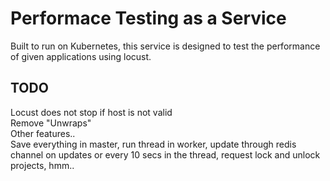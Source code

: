# Performace Testing as a Service
Built to run on Kubernetes, this service is designed to test the performance of given applications using locust.
## TODO
Locust does not stop if host is not valid<br>
Remove "Unwraps"<br>
Other features..<br>
Save everything in master, run thread in worker, update through redis channel on updates or every 10 secs in the thread, request lock and unlock projects, hmm..